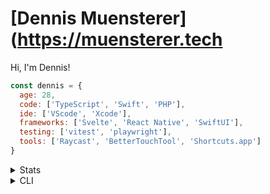 # [Dennis Muensterer](https://muensterer.tech

Hi, I'm Dennis!

```js
const dennis = {
  age: 28,
  code: ['TypeScript', 'Swift', 'PHP'],
  ide: ['VScode', 'Xcode'],
  frameworks: ['Svelte', 'React Native', 'SwiftUI'],
  testing: ['vitest', 'playwright'],
  tools: ['Raycast', 'BetterTouchTool', 'Shortcuts.app']
}
```

<details>
	<summary>Stats</summary>	
		<img align="center" src="https://github-readme-stats-seven-self.vercel.app/api?username=dnnsmnstrr" />
		<br/>	
		<br/>
		<img align="center" height="195" src="https://github-readme-stats.vercel.app/api/top-langs/?username=dnnsmnstrr&layout=compact" />
		<br/>
		<br/>	
		<img align="center" src="https://komarev.com/ghpvc/?username=dnnsmnstrr" />

</details>

<details>

<summary>CLI</summary>
	<h2><a href="https://github.com/dnnsmnstrr/dnnsmnstrr-cli">CLI</a></h2> 
	<img src="https://travis-ci.org/dnnsmnstrr/dnnsmnstrr.svg?branch=master" alt="Build Status" /> 
	<a href="https://replit.com/@dnnsmnstrr/dnnsmnstrr?v=1">
		<img src="https://repl.it/badge/github/dnnsmnstrr/dnnsmnstrr" alt="Run on Repl.it" />
	</a>

	My info is also available as a cli tool. Just install Node.js, then run:

	npx dnnsmnstrr

</details>

